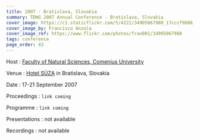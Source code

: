 ```yaml
---
title: 2007 - Bratislava, Slovakia
summary: TDWG 2007 Annual Conference - Bratislava, Slovakia
cover_image: https://c1.staticflickr.com/5/4221/34905067980_17cccf9b06_b.jpg
cover_image_by: Francisco Anzola
cover_image_ref: https://www.flickr.com/photos/fran001/34905067980
tags: conference
page_order: 43
---
```


Host
: [Faculty of Natural Sciences, Comenius University](https://fns.uniba.sk/en/)

Venue
: [Hotel SÚZA](http://www.suza.sk/) in Bratislava, Slovakia

Date
: 17-21 September 2007

Proceedings
: `link coming`

Programme
: `link coming`

Presentations
: not available

Recordings
: not available
